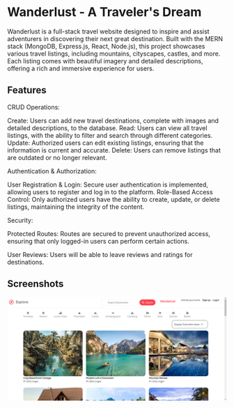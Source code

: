 # Wanderlust - A Traveler's Dream
Wanderlust is a full-stack travel website designed to inspire and assist adventurers in discovering their next great destination. Built with the MERN stack (MongoDB, Express.js, React, Node.js), this project showcases various travel listings, including mountains, cityscapes, castles, and more. Each listing comes with beautiful imagery and detailed descriptions, offering a rich and immersive experience for users.




## Features

CRUD Operations:

Create: Users can add new travel destinations, complete with images and detailed descriptions, to the database.
Read: Users can view all travel listings, with the ability to filter and search through different categories.
Update: Authorized users can edit existing listings, ensuring that the information is current and accurate.
Delete: Users can remove listings that are outdated or no longer relevant.

Authentication & Authorization:

User Registration & Login: Secure user authentication is implemented, allowing users to register and log in to the platform.
Role-Based Access Control: Only authorized users have the ability to create, update, or delete listings, maintaining the integrity of the content.

Security:

Protected Routes: Routes are secured to prevent unauthorized access, ensuring that only logged-in users can perform certain actions.

User Reviews: Users will be able to leave reviews and ratings for destinations.


## Screenshots

![Screenshot](https://github.com/kritika72005/wanderlust/blob/0dc12a652126b7b8560bcbf39f3df000b2eba585/Screenshot%202024-08-09%20122134.png)

